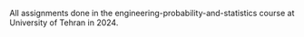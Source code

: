 All assignments done in the engineering-probability-and-statistics course at University of Tehran in 2024.
